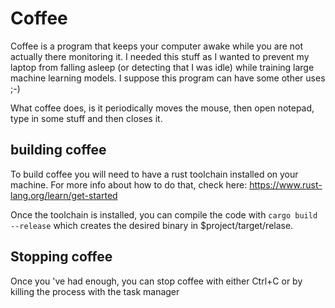 # Coffee

Coffee is a program that keeps your computer awake while you are not actually there monitoring it.
I needed this stuff as I wanted to prevent my laptop from falling asleep (or detecting that I was idle) 
while training large machine learning models. I suppose this program can have some other uses ;-)

What coffee does, is it periodically moves the mouse, then open notepad, type in some stuff and then 
closes it.


## building coffee

To build coffee you will need to have a rust toolchain installed on your machine. For more info about how
to do that, check here: https://www.rust-lang.org/learn/get-started

Once the toolchain is installed, you can compile the code with `cargo build --release` which creates the
desired binary in $project/target/relase. 

## Stopping coffee

Once you 've had enough, you can stop coffee with either Ctrl+C or by killing the process with the task manager
